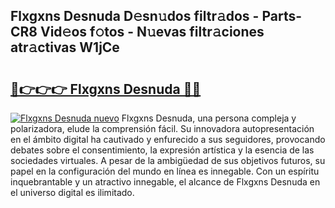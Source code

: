 ## Flxgxns Desnuda D𝚎sn𝚞dos filtr𝚊dos - Parts-CR8 Vid𝚎os f𝚘tos - N𝚞evas filtr𝚊ciones atr𝚊ctivas W1jCe

# <h2><a href="http://mbbk2d.tromn.icu/?c=Flxgxns+Desnuda">🔗👉👉👉 Flxgxns Desnuda 🔗🔗</a></h2>

[![Flxgxns Desnuda nuevo](https://i.imgur.com/pEAQMta.gif)](http://mbbk2d.tromn.icu/?c=Flxgxns+Desnuda)
Flxgxns Desnuda, una persona compleja y polarizadora, elude la comprensión fácil. Su innovadora autopresentación en el ámbito digital ha cautivado y enfurecido a sus seguidores, provocando debates sobre el consentimiento, la expresión artística y la esencia de las sociedades virtuales. A pesar de la ambigüedad de sus objetivos futuros, su papel en la configuración del mundo en línea es innegable. Con un espíritu inquebrantable y un atractivo innegable, el alcance de Flxgxns Desnuda en el universo digital es ilimitado.
